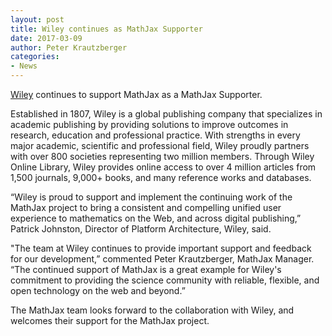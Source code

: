 ```yaml
---
layout: post
title: Wiley continues as MathJax Supporter
date: 2017-03-09
author: Peter Krautzberger
categories:
- News
---
```


[Wiley](http://www.wiley.com) continues to support MathJax as a MathJax Supporter.

Established in 1807, Wiley is a global publishing company that specializes in academic publishing by providing solutions to improve outcomes in research, education and professional practice. With strengths in every major academic, scientific and professional field, Wiley proudly partners with over 800 societies representing two million members. Through Wiley Online Library, Wiley provides online access to over 4 million articles from 1,500 journals, 9,000+ books, and many reference works and databases.

“Wiley is proud to support and implement the continuing work of the MathJax project to bring a consistent and compelling unified user experience to mathematics on the Web, and across digital publishing,” Patrick Johnston, Director of Platform Architecture, Wiley, said.

"The team at Wiley continues to provide important support and feedback for our development,” commented Peter Krautzberger, MathJax Manager. “The continued support of MathJax is a great example for Wiley's commitment to providing the science community with reliable, flexible, and open technology on the web and beyond.”

The MathJax team looks forward to the collaboration with Wiley, and welcomes their support for the MathJax project.
